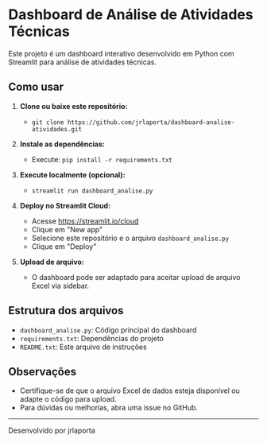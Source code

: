 # Dashboard de Análise de Atividades Técnicas

Este projeto é um dashboard interativo desenvolvido em Python com Streamlit para análise de atividades técnicas.

## Como usar

1. **Clone ou baixe este repositório:**
   - `git clone https://github.com/jrlaporta/dashboard-analise-atividades.git`

2. **Instale as dependências:**
   - Execute: `pip install -r requirements.txt`

3. **Execute localmente (opcional):**
   - `streamlit run dashboard_analise.py`

4. **Deploy no Streamlit Cloud:**
   - Acesse https://streamlit.io/cloud
   - Clique em "New app"
   - Selecione este repositório e o arquivo `dashboard_analise.py`
   - Clique em "Deploy"

5. **Upload de arquivo:**
   - O dashboard pode ser adaptado para aceitar upload de arquivo Excel via sidebar.

## Estrutura dos arquivos
- `dashboard_analise.py`: Código principal do dashboard
- `requirements.txt`: Dependências do projeto
- `README.txt`: Este arquivo de instruções

## Observações
- Certifique-se de que o arquivo Excel de dados esteja disponível ou adapte o código para upload.
- Para dúvidas ou melhorias, abra uma issue no GitHub.

---

Desenvolvido por jrlaporta 
